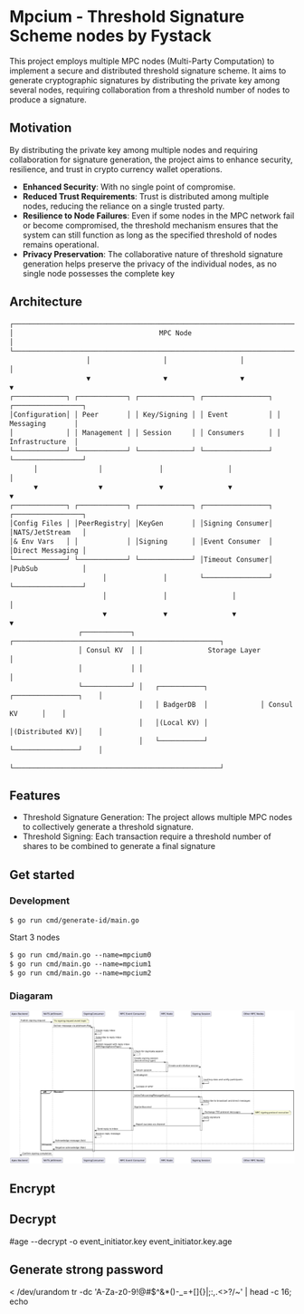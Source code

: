 # Mpcium - Threshold Signature Scheme nodes by Fystack

This project employs multiple MPC nodes (Multi-Party Computation) to implement a secure and distributed threshold signature scheme. It aims to generate cryptographic signatures by distributing the private key among several nodes, requiring collaboration from a threshold number of nodes to produce a signature.

## Motivation

By distributing the private key among multiple nodes and requiring collaboration for signature generation, the project aims to enhance security, resilience, and trust in crypto currency wallet operations.

- **Enhanced Security**: With no single point of compromise.
- **Reduced Trust Requirements**: Trust is distributed among multiple nodes, reducing the reliance on a single trusted party.
- **Resilience to Node Failures**: Even if some nodes in the MPC network fail or become compromised, the threshold mechanism ensures that the system can still function as long as the specified threshold of nodes remains operational.
- **Privacy Preservation**: The collaborative nature of threshold signature generation helps preserve the privacy of the individual nodes, as no single node possesses the complete key

## Architecture

```
┌─────────────────────────────────────────────────────────────────────────────────────┐
│                                    MPC Node                                         │
└─────────────────────────────────────────────────────────────────────────────────────┘
                   │                  │                  │                  │
                   ▼                  ▼                  ▼                  ▼
┌─────────────┐ ┌────────────┐ ┌─────────────┐ ┌────────────────┐ ┌─────────────────┐
│Configuration│ │ Peer       │ │ Key/Signing │ │ Event          │ │ Messaging       │
│             │ │ Management │ │ Session     │ │ Consumers      │ │ Infrastructure  │
└─────────────┘ └────────────┘ └─────────────┘ └────────────────┘ └─────────────────┘
      │               │              │                │                   │
      ▼               ▼              ▼                ▼                   ▼
┌─────────────┐ ┌────────────┐ ┌─────────────┐ ┌────────────────┐ ┌─────────────────┐
│Config Files │ │PeerRegistry│ │KeyGen       │ │Signing Consumer│ │NATS/JetStream   │
│& Env Vars   │ │            │ │Signing      │ │Event Consumer  │ │Direct Messaging │
└─────────────┘ └────────────┘ └─────────────┘ │Timeout Consumer│ │PubSub           │
                       │              │        └────────────────┘ └─────────────────┘
                       │              │                │                   │
                       ▼              ▼                ▼                   ▼
                 ┌────────────┐ ┌───────────────────────────────────────────────────┐
                 │ Consul KV  │ │                Storage Layer                      │
                 │            │ │                                                   │
                 └────────────┘ │   ┌───────────┐             ┌────────────────┐    │
                                │   │ BadgerDB  │             │ Consul KV      │    │
                                │   │(Local KV) │             │(Distributed KV)│    │
                                │   └───────────┘             └────────────────┘    │
                                └───────────────────────────────────────────────────┘
```

## Features

- Threshold Signature Generation: The project allows multiple MPC nodes to collectively generate a threshold signature.
- Threshold Signing: Each transaction require a threshold number of shares to be combined to generate a final signature

## Get started

### Development

```shell
$ go run cmd/generate-id/main.go
```

Start 3 nodes

```shell
$ go run cmd/main.go --name=mpcium0
$ go run cmd/main.go --name=mpcium1
$ go run cmd/main.go --name=mpcium2

```

### Diagaram

![Diagram](images/diagram.png)

## Encrypt

## Decrypt

#age --decrypt -o event_initiator.key event_initiator.key.age

## Generate strong password

< /dev/urandom tr -dc 'A-Za-z0-9!@#$^&\*()-\_=+[]{}|;:,.<>?/~' | head -c 16; echo
